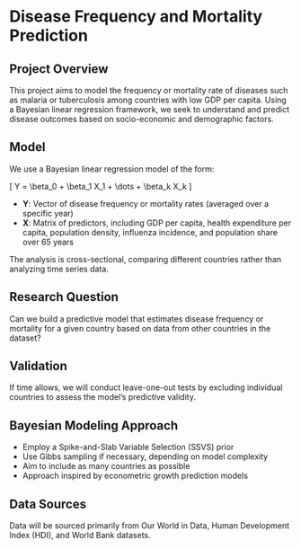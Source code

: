 # Disease Frequency and Mortality Prediction

## Project Overview

This project aims to model the frequency or mortality rate of diseases such as malaria or tuberculosis among countries with low GDP per capita. Using a Bayesian linear regression framework, we seek to understand and predict disease outcomes based on socio-economic and demographic factors.

## Model

We use a Bayesian linear regression model of the form:

\[
Y = \beta_0 + \beta_1 X_1 + \dots + \beta_k X_k
\]

- **Y**: Vector of disease frequency or mortality rates (averaged over a specific year)
- **X**: Matrix of predictors, including GDP per capita, health expenditure per capita, population density, influenza incidence, and population share over 65 years

The analysis is cross-sectional, comparing different countries rather than analyzing time series data.

## Research Question

Can we build a predictive model that estimates disease frequency or mortality for a given country based on data from other countries in the dataset?

## Validation

If time allows, we will conduct leave-one-out tests by excluding individual countries to assess the model’s predictive validity.

## Bayesian Modeling Approach

- Employ a Spike-and-Slab Variable Selection (SSVS) prior
- Use Gibbs sampling if necessary, depending on model complexity
- Aim to include as many countries as possible
- Approach inspired by econometric growth prediction models

## Data Sources

Data will be sourced primarily from Our World in Data, Human Development Index (HDI), and World Bank datasets.

